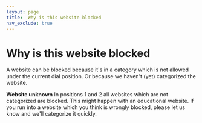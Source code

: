 ```yaml
---
layout: page
title:  Why is this website blocked
nav_exclude: true
---
```


# Why is this website blocked

A website can be blocked because it's in a category which is not allowed under the current dial position. Or because we haven't (yet) categorized the website.

**Website unknown**
In positions 1 and 2 all websites which are not categorized are blocked. This might happen with an educational website. If you run into a website which you think is wrongly blocked, please let us know and we'll categorize it quickly.